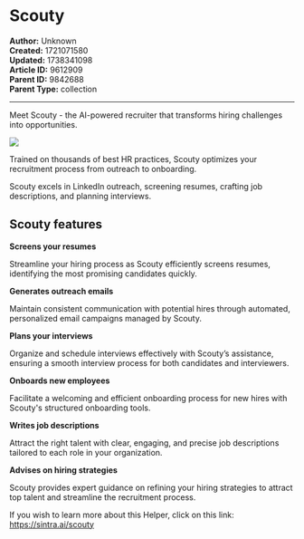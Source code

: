 # Scouty

**Author:** Unknown  
**Created:** 1721071580  
**Updated:** 1738341098  
**Article ID:** 9612909  
**Parent ID:** 9842688  
**Parent Type:** collection  

---

Meet Scouty - the AI-powered recruiter that transforms hiring challenges into opportunities. 

![](https://downloads.intercomcdn.com/i/o/1114409179/b9f5f05400ca9ed91ef607cc/image.png?expires=1754573400&signature=e969129db2dbb9784fef30c2d0ef1c347af33fc87f01e3957c7025f7ddd3c99f&req=dSEmEs1%2BlIBYUPMW1HO4zXAmDavDYXLLTPmaKTKfKM0eEP6SJa1SDz9PDt2u%0AVE%2BC%0A)

Trained on thousands of best HR practices, Scouty optimizes your recruitment process from outreach to onboarding.

Scouty excels in LinkedIn outreach, screening resumes, crafting job descriptions, and planning interviews.

## **Scouty features**

**Screens your resumes**

Streamline your hiring process as Scouty efficiently screens resumes, identifying the most promising candidates quickly.

**Generates outreach emails**

Maintain consistent communication with potential hires through automated, personalized email campaigns managed by Scouty.

**Plans your interviews**

Organize and schedule interviews effectively with Scouty’s assistance, ensuring a smooth interview process for both candidates and interviewers.

**Onboards new employees**

Facilitate a welcoming and efficient onboarding process for new hires with Scouty's structured onboarding tools.

**Writes job descriptions**

Attract the right talent with clear, engaging, and precise job descriptions tailored to each role in your organization.

**Advises on hiring strategies**

Scouty provides expert guidance on refining your hiring strategies to attract top talent and streamline the recruitment process.

If you wish to learn more about this Helper, click on this link: <https://sintra.ai/scouty>
